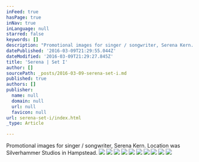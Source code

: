 ```yaml
---
inFeed: true
hasPage: true
inNav: true
inLanguage: null
starred: false
keywords: []
description: "Promotional images for singer / songwriter, Serena Kern. \_Location was Silverhammer Studios in Hampstead."
datePublished: '2016-03-09T21:29:55.044Z'
dateModified: '2016-03-09T21:29:27.845Z'
title: 'Serena | Set I'
author: []
sourcePath: _posts/2016-03-09-serena-set-i.md
published: true
authors: []
publisher:
  name: null
  domain: null
  url: null
  favicon: null
url: serena-set-i/index.html
_type: Article

---
```

Promotional images for singer / songwriter, Serena Kern.  Location was Silverhammer Studios in Hampstead.
![](https://the-grid-user-content.s3-us-west-2.amazonaws.com/79c09d2d-27f8-4cc3-9641-c740bd729d57.jpg)
![](https://the-grid-user-content.s3-us-west-2.amazonaws.com/ff4fff25-04a5-4025-a87a-e73cd04e6917.jpg)
![](https://the-grid-user-content.s3-us-west-2.amazonaws.com/befb0c72-86c3-45c8-8ef1-459246ad539f.jpg)
![](https://the-grid-user-content.s3-us-west-2.amazonaws.com/977bd744-d1cb-4341-9565-da750e84a684.jpg)
![](https://the-grid-user-content.s3-us-west-2.amazonaws.com/c4e607b9-c10c-43d4-a64b-978ced300beb.jpg)
![](https://the-grid-user-content.s3-us-west-2.amazonaws.com/33932350-138e-4899-8786-eaa84659dae7.jpg)
![](https://the-grid-user-content.s3-us-west-2.amazonaws.com/36cf366e-af9b-4414-88d3-1f9bc3819e68.jpg)
![](https://the-grid-user-content.s3-us-west-2.amazonaws.com/3d0937f5-0c93-4fb1-b4f0-018914256b6c.jpg)
![](https://the-grid-user-content.s3-us-west-2.amazonaws.com/fe4b544c-188f-4cbb-ad9d-7fdba795d46e.jpg)
![](https://the-grid-user-content.s3-us-west-2.amazonaws.com/2b4f7592-ff4c-4026-919f-c8c15c558853.jpg)